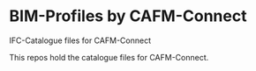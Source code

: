 # BIM-Profiles by CAFM-Connect
IFC-Catalogue files for CAFM-Connect

This repos hold the catalogue files for CAFM-Connect.
